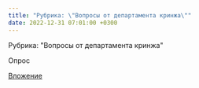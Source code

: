 ```yaml
---
title: "Рубрика: \"Вопросы от департамента кринжа\""
date: 2022-12-31 07:01:00 +0300
---
```


Рубрика: "Вопросы от департамента кринжа"

Опрос

[Вложение](https://vk.com/video41076938_456239580)
